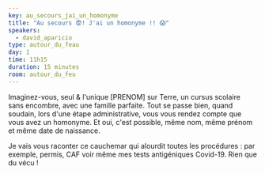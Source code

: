 ```yaml
---
key: au_secours_jai_un_homonyme
title: "Au secours 😨! J'ai un homonyme !! 😱"
speakers:
  - david_aparicio
type: autour_du_feau
day: 1
time: 11h15
duration: 15 minutes
room: autour_du_feu
---
```


Imaginez-vous, seul & l'unique [PRENOM] sur Terre, un cursus scolaire sans encombre, avec une famille parfaite. Tout se passe bien, quand soudain, lors d'une étape administrative, vous vous rendez compte que vous avez un homonyme. Et oui, c'est possible, même nom, même prénom et même date de naissance.

Je vais vous raconter ce cauchemar qui alourdit toutes les procédures : par exemple, permis, CAF voir même mes tests antigéniques Covid-19. Rien que du vécu !